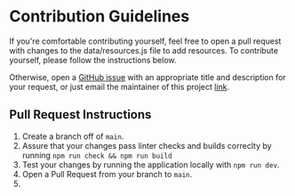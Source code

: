 # Contribution Guidelines
If you're comfortable contributing yourself, feel free to open a pull request with changes to the data/resources.js file to add resources. To contribute yourself, please follow the instructions below.

Otherwise, open a [GitHub issue](https://github.com/bmanley91/sbumc-resource-site/issues/new) with an appropriate title and description for your request, or just email the maintainer of this project [link](mailto:brian.manley91@gmail.com).

## Pull Request Instructions
1. Create a branch off of `main`.
2. Assure that your changes pass linter checks and builds correclty by running `npm run check && npm run build` 
3. Test your changes by running the application locally with `npm run dev`.
4. Open a Pull Request from your branch to `main`.
5. 